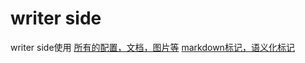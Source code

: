 # writer side

<section-starting-page>
<title>
    writer side 使用说明
</title>
<description>
    writer side使用
</description>
<spotlight>
<a href="Modules.md" summary="模块">所有的配置，文档，图片等</a>
<a href="Markup.md" summary="标记">markdown标记，语义化标记</a>
</spotlight>
</section-starting-page>